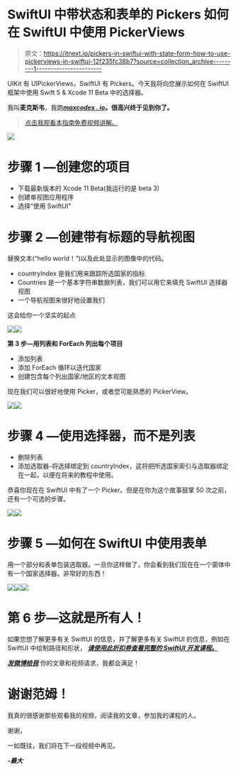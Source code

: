 # SwiftUI 中带状态和表单的 Pickers 如何在 SwiftUI 中使用 PickerViews

> 原文：<https://itnext.io/pickers-in-swiftui-with-state-form-how-to-use-pickerviews-in-swiftui-12f235fc38b7?source=collection_archive---------1----------------------->

UIKit 有 UIPickerViews，SwiftUI 有 Pickers。今天我将向您展示如何在 SwiftUI 框架中使用 Swift 5 & Xcode 11 Beta 中的选择器。

我叫**麦克斯韦**，我跑[***maxcodes . io***](https://www.maxcodes.io/)**。很高兴终于见到你了。**

> [点击我观看本指南免费视频讲解。](https://youtu.be/OSxE86BUoOM)

![](img/f67610485998b840d46b0790f4fe0de9.png)

# 步骤 1 —创建您的项目

*   下载最新版本的 Xcode 11 Beta(我运行的是 beta 3)
*   创建单视图应用程序
*   选择“使用 SwiftUI”

# 步骤 2 —创建带有标题的导航视图

替换文本(“hello world！”)以及此处显示的图像中的代码。

*   countryIndex 是我们用来跟踪所选国家的指标
*   Countries 是一个基本字符串数据列表，我们可以用它来填充 SwiftUI 选择器视图
*   一个导航视图来很好地设置我们

这会给你一个坚实的起点

![](img/4c628d6e8eee6eace4f4886bd9a93b54.png)![](img/05075aad075055d4325c7a7c5aa860a9.png)

**第 3 步—用列表和 ForEach 列出每个项目**

*   添加列表
*   添加 ForEach 循环以迭代国家
*   创建包含每个列出国家/地区的文本视图

现在我们可以很好地使用 Picker，或者您可能熟悉的 PickerView。

![](img/4fed18459994625621955e14d4936669.png)![](img/275b2d29d1a351093a31ec65ff0bc0d5.png)

# 步骤 4 —使用选择器，而不是列表

*   删除列表
*   添加选取器-将选择绑定到 countryIndex，这将把所选国家索引与选取器绑定在一起，以便在将来的教程中使用。

恭喜你现在在 SwiftUI 中有了一个 Picker。但是在你为这个故事鼓掌 50 次之前，还有一个可选的步骤。

![](img/0fd74d9cb4e9942e455e83c2487b3401.png)![](img/3ed82836f3b6be50a56321e3617c6554.png)

# 步骤 5 —如何在 SwiftUI 中使用表单

用一个部分和表单包装选取器。一旦你这样做了，你会看到我们现在在一个窗体中有一个国家选择器。非常好的东西！

![](img/51ae5d0832b22d4b0043a354aaf2ac08.png)![](img/6a247a161bcb8b04e6624864df460589.png)![](img/f6ad30c05e84df76c9d509b2b84b7a04.png)

# 第 6 步—这就是所有人！

如果您想了解更多有关 SwiftUI 的信息，并了解更多有关 SwiftUI 的信息，例如在 SwiftUI 中绘制路径和形状， [***请使用此折扣券查看完整的 SwiftUI 开发课程。***](https://www.udemy.com/swift-ui/?couponCode=MEDIUMDEVELOPERS)

[***发微博给我***](https://twitter.com/maxcodes1) 你的文章和视频请求，我都会满足！

# 谢谢范姆！

我真的很感谢那些观看我的视频，阅读我的文章，参加我的课程的人。

谢谢，

一如既往，我们将在下一段视频中再见。

***-最大***